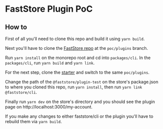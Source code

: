 # FastStore Plugin PoC

## How to

First of all you'll need to clone this repo and build it using `yarn build`.

Next you'll have to clone the [FastStore repo](https://github.com/vtex/faststore) at the `poc/plugins` branch.

Run `yarn install` on the monorepo root and cd into `packages/cli`. In the `packages/cli`, run `yarn build` and `yarn link`.

For the next step, clone the [starter](https://github.com/vtex-sites/starter) and switch to the same `poc/plugins`.

Change the path of the `@faststore/plugin-test` on the store's package.json to where you cloned this repo, run `yarn install`, then run `yarn link @faststore/cli`.

Finally run `yarn dev` on the store's directory and you should see the plugin page on http://localhost:3000/my-account.

If you make any changes to either faststore/cli or the plugin you'll have to rebuild them via `yarn build`.

